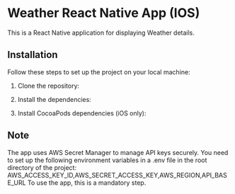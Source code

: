 # Weather React Native App (IOS)



This is a React Native application for displaying Weather details.


## Installation

Follow these steps to set up the project on your local machine:

1. Clone the repository:


2. Install the dependencies:


3. Install CocoaPods dependencies (iOS only):





## Note
The app uses AWS Secret Manager to manage API keys securely. You need to set up the following environment variables in a .env file in the root directory of the project:
AWS_ACCESS_KEY_ID,AWS_SECRET_ACCESS_KEY,AWS_REGION,API_BASE_URL To use the app, this is a mandatory step.
